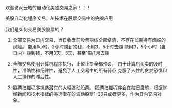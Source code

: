 

欢迎访问云皓的自动化美股交易之家！！！

美股自动化程序交易，AI技术在股票交易中的完美应用

我们是如何交易美股股票的？

1. 全部交易为日内交易，当日收盘前股票期权全部结清，不存在长期持有面临的风险。
能用1小时，2小时赚到的钱，不用3，5小时去赚
能用3，5个小时（当日内）赚到钱，不用3天，5天，甚至1周/1月去赚

2. 全部交易使用计算机程序执行，止盈止损全部预设。
由于计算机买卖的及时性，准确性和纪律性，避免了人工交易中的所有弱点
克服了人性的贪婪恐惧和人工操作的滞后性。

3. 股票扫描程序挑选潜在的大幅波动股票。
股票扫描程序会在每日盘前，根据财经新闻和技术指标的挑选潜在的波动股票1-20只或者更多，作为日内交易对象。

